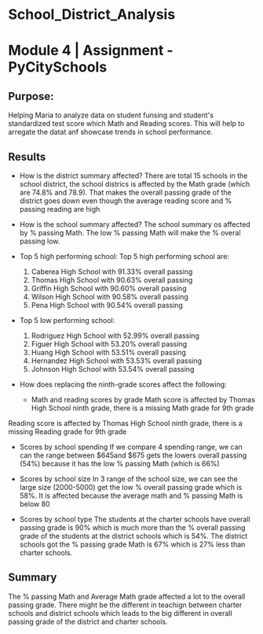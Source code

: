 # School_District_Analysis
# Module 4 | Assignment - PyCitySchools
## Purpose: 
Helping Maria to analyze data on student funsing and student's standardized test score which Math and Reading scores. This will help to arregate the datat anf showcase trends in school performance. 

## Results

- How is the district summary affected?
There are total 15 schools in the school district, the school districs is affected by the Math grade (which are 74.8% and 78.9). That makes the overall passing grade of the district goes down even though the average reading score and % passing reading are high

- How is the school summary affected?
The school summary os affected by % passing Math. The low % passing Math will make the % overal passing low.

- Top 5 high performing school:
Top 5 high performing school are:
   1. Caberea High School with 91.33% overall passing 
   2. Thomas High School with 90.63% overall passing
   3. Griffin High School with 90.60% overall passing
   4. Wilson High School with 90.58% overall passing
   5. Pena High School with 90.54% overall passing

- Top 5 low performing school:
    1. Rodriguez High School with 52.99% overall passing
    2. Figuer High School with 53.20% overall passing 
    3. Huang High School with 53.51% overall passing
    4. Hernandez High School with 53.53% overall passing
    5. Johnson High School with 53.54% overall passing


- How does replacing the ninth-grade scores affect the following:

  - Math and reading scores by grade
Math score is affected by Thomas High School ninth grade, there is a missing Math grade for 9th grade


Reading score is affected by Thomas High School ninth grade, there is a missing Reading grade for 9th grade


  - Scores by school spending
If we compare 4 spending range, we can can the range between $645and $675 gets the lowers overall passing (54%) because it has the low % passing Math (which is 66%)



  - Scores by school size
In 3 range of the school size, we can see the large size (2000-5000) get the low % overall passing grade which is 58%. It is affected because the average math and % passing Math is below 80



  - Scores by school type
The students at the charter schools have overall passing grade is 90% which is much more than the % overall passing grade of the students at the district schools which is 54%. The district schools got the % passing grade Math is 67% which is 27% less than charter schools.

 

## Summary

  The % passing Math and Average Math grade affected a lot to the overall passing grade. There might be the different in teachign between charter schools and district schools which leads to the big different in overall passing grade of the district and charter schools. 